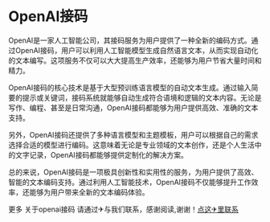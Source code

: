 # OpenAI接码

OpenAI是一家人工智能公司，其接码服务为用户提供了一种全新的编码方式。通过OpenAI接码，用户可以利用人工智能模型生成自然语言文本，从而实现自动化的文本编写。这项服务不仅可以大大提高生产效率，还能够为用户节省大量时间和精力。

OpenAI接码的核心技术是基于大型预训练语言模型的自动文本生成。通过输入简要的提示或关键词，接码系统就能够自动生成符合语境和逻辑的文本内容。无论是写作、编程、甚至是日常沟通，OpenAI接码都能够为用户提供高效、准确的文本支持。

另外，OpenAI接码还提供了多种语言模型和主题模板，用户可以根据自己的需求选择合适的模型进行编码。这意味着无论是专业领域的文本创作，还是个人生活中的文字记录，OpenAI接码都能够提供定制化的解决方案。

总的来说，OpenAI接码是一项极具创新性和实用性的服务，为用户提供了高效、智能的文本编码支持。通过利用人工智能技术，OpenAI接码不仅能够提升工作效率，还能够为用户带来全新的文本编码体验。

更多 关于openai接码 请通过✈与我们联系，感谢阅读,谢谢！[点这✈里联系](https://ads.k02.cc)